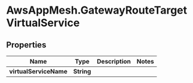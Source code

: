 # AwsAppMesh.GatewayRouteTargetVirtualService

## Properties

Name | Type | Description | Notes
------------ | ------------- | ------------- | -------------
**virtualServiceName** | **String** |  | 


